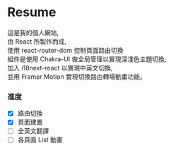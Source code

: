 # Resume

這是我的個人網站,  
由 React 所製作而成,  
使用 react-router-dom 控制頁面路由切換  
組件是使用 Chakra-UI 做全局管理以實現深淺色主題切換,  
加入 i18next-react 以實現中英文切換,  
並用 Framer Motion 實現切換路由轉場動畫功能。

### 進度

- [x] 路由切換
- [x] 頁面建置
- [ ] 全英文翻譯
- [ ] 各頁面 List 動畫
